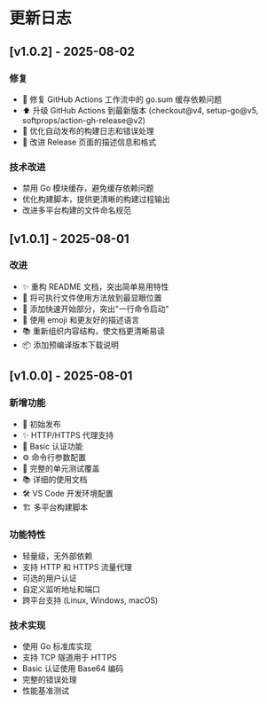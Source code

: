 # 更新日志

## [v1.0.2] - 2025-08-02

### 修复
- 🔧 修复 GitHub Actions 工作流中的 go.sum 缓存依赖问题
- ⬆️ 升级 GitHub Actions 到最新版本 (checkout@v4, setup-go@v5, softprops/action-gh-release@v2)
- 📝 优化自动发布的构建日志和错误处理
- 🎨 改进 Release 页面的描述信息和格式

### 技术改进
- 禁用 Go 模块缓存，避免缓存依赖问题
- 优化构建脚本，提供更清晰的构建过程输出
- 改进多平台构建的文件命名规范

## [v1.0.1] - 2025-08-01

### 改进
- ✨ 重构 README 文档，突出简单易用特性
- 🎯 将可执行文件使用方法放到最显眼位置
- 📖 添加快速开始部分，突出"一行命令启动"
- 🎨 使用 emoji 和更友好的描述语言
- 📚 重新组织内容结构，使文档更清晰易读
- 📦 添加预编译版本下载说明

## [v1.0.0] - 2025-08-01

### 新增功能
- 🎉 初始发布
- ✨ HTTP/HTTPS 代理支持
- 🔐 Basic 认证功能
- ⚙️ 命令行参数配置
- 🧪 完整的单元测试覆盖
- 📚 详细的使用文档
- 🛠️ VS Code 开发环境配置
- 🏗️ 多平台构建脚本

### 功能特性
- 轻量级，无外部依赖
- 支持 HTTP 和 HTTPS 流量代理
- 可选的用户认证
- 自定义监听地址和端口
- 跨平台支持 (Linux, Windows, macOS)

### 技术实现
- 使用 Go 标准库实现
- 支持 TCP 隧道用于 HTTPS
- Basic 认证使用 Base64 编码
- 完整的错误处理
- 性能基准测试
